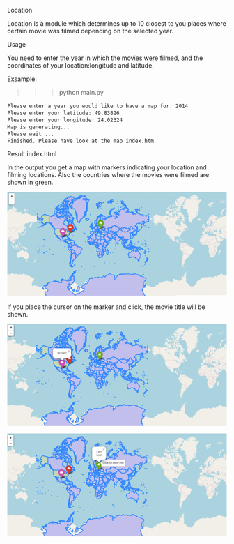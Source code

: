 Location

Location is a module which determines up to 10 closest to you places where certain movie was filmed depending on the selected year.

Usage

You need to enter the year in which the movies were filmed, and the coordinates of your location:longitude and latitude.

Exsample:
>>> python main.py

    Please enter a year you would like to have a map for: 2014
    Please enter your latitude: 49.83826
    Please enter your longitude: 24.02324
    Map is generating...
    Please wait ...
    Finished. Please have look at the map index.htm

Result index.html

In the output you get a map with markers indicating your location and filming locations. Also the countries where the movies were filmed are shown in green. 

![](images/1.png)

If you place the cursor on the marker and click, the movie title will be shown.

![](images/3.png)

![](images/2.png)